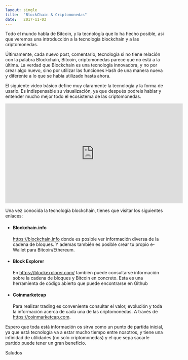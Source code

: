 ```yaml
---
layout: single 
title:  "BlockChain & Criptomonedas"
date:   2017-11-03
---
```

<p class="intro"><span class="dropcap">T</span>odo el mundo habla de Bitcoin, y la tecnología que lo ha hecho posible, asi que veremos una introducción a la tecnologia blockchain y a las criptomonedas.</p>


<p>Últimamente, cada nuevo post, comentario, tecnología si no tiene relación con la palabra Blockchain, Bitcoin, criptomonedas parece que no está a la última. La verdad que Blockchain es una tecnología innovadora, y no por crear algo nuevo, sino por utilizar las funciones Hash de una manera nueva y diferente a lo que se había utilizado hasta ahora.</p>

<p>El siguiente video básico define muy claramente la tecnología y la forma de usarlo. Es indispensable su visualización, ya que después podreis hablar y entender mucho mejor todo el ecosistema de las criptomonedas.</p>

<div style="text-align: center"><iframe width="560" height="315" src="https://www.youtube.com/embed/bBC-nXj3Ng4" frameborder="0" allowfullscreen></iframe></div>


<p>Una vez conocida la tecnología blockchain, tienes que visitar los siguientes enlaces:</p>
<ul>
<li><h4>Blockchain.info</h4><p> <a href="https://blockchain.info/" target="_blank">https://blockchain.info</a> donde es posible ver información diversa de la cadena de bloques. Y ademas también es posible crear tu propio e-Wallet para Bitcoin/Ethereum.</p></li>
<li><h4>Block Explorer</h4><p> En <a href="https://blockexplorer.com/" target="_blank">https://blockexplorer.com/</a>  también puede consultarse información sobre la cadena de bloques y Bitcoin en concreto. Esta es una herramienta de código abierto que puede encontrarse en Github</p></li>
    <li><h4>Coinmarketcap</h4><p> Para realizar trading es conveniente consultar el valor, evolución y toda la información acerca de cada una de las criptomonedas. A través de <a href="https://coinmarketcap.com" target="_blank">https://coinmarketcap.com</a>.</p></li>
</ul>

<p>Espero que toda está información os sirva como un punto de partida inicial, ya que está tecnología va a estar mucho tiempo entre nosotros, y tiene una infinidad de utilidades (no solo criptomonedas) y el que sepa sacarle partido puede tener un gran beneficio.</p>

<p>Saludos</p>

